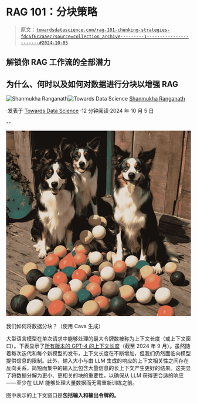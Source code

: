 # RAG 101：分块策略

> 原文：[`towardsdatascience.com/rag-101-chunking-strategies-fdc6f6c2aaec?source=collection_archive---------1-----------------------#2024-10-05`](https://towardsdatascience.com/rag-101-chunking-strategies-fdc6f6c2aaec?source=collection_archive---------1-----------------------#2024-10-05)

## 解锁你 RAG 工作流的全部潜力

## 为什么、何时以及如何对数据进行分块以增强 RAG

[](https://memsranga.com/?source=post_page---byline--fdc6f6c2aaec--------------------------------)![Shanmukha Ranganath](https://memsranga.com/?source=post_page---byline--fdc6f6c2aaec--------------------------------)[](https://towardsdatascience.com/?source=post_page---byline--fdc6f6c2aaec--------------------------------)![Towards Data Science](https://towardsdatascience.com/?source=post_page---byline--fdc6f6c2aaec--------------------------------) [Shanmukha Ranganath](https://memsranga.com/?source=post_page---byline--fdc6f6c2aaec--------------------------------)

·发表于 [Towards Data Science](https://towardsdatascience.com/?source=post_page---byline--fdc6f6c2aaec--------------------------------) ·12 分钟阅读·2024 年 10 月 5 日

--

![](img/393f81ef2eda31b1e0e61b987efc5154.png)

我们如何将数据分块？（使用 Cava 生成）

大型语言模型在单次请求中能够处理的最大令牌数被称为上下文长度（或上下文窗口）。下表显示了[所有版本的 GPT-4 的上下文长度](https://platform.openai.com/docs/models/gpt-4-turbo-and-gpt-4)（截至 2024 年 9 月）。虽然随着每次迭代和每个新模型的发布，上下文长度在不断增加，但我们仍然面临向模型提供信息的限制。此外，输入大小与由 LLM 生成的响应的上下文相关性之间存在反向关系，简短而集中的输入比包含大量信息的长上下文产生更好的结果。这突显了将数据分解为更小、更相关的块的重要性，以确保从 LLM 获得更合适的响应——至少在 LLM 能够处理大量数据而无需重新训练之前。

图中表示的上下文窗口是**包括输入和输出令牌的。**
